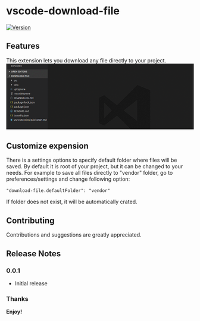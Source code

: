 # vscode-download-file
[![Version](https://vsmarketplacebadge.apphb.com/version/dariofuzinato.download-file.svg)](https://marketplace.visualstudio.com/items?itemName=dariofuzinato.download-file)

## Features

This extension lets you download any file directly to your project. 
![Demo](images/download-file-demo.gif)

## Customize expension
There is a settings options to specify default folder where files will be saved. By default it is root of your project, but it can be changed to your needs. For example to save all files directly to "vendor" folder, go to preferences/settings and change following option:
```
"download-file.defaultFolder": "vendor"
```

If folder does not exist, it will be automatically crated.

## Contributing

Contributions and suggestions are greatly appreciated.

## Release Notes

### 0.0.1

  * Initial release

### Thanks

**Enjoy!**
